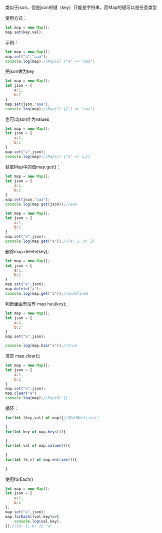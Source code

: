 类似于json，但是json的键（key）只能是字符串，而Map的键可以是任意类型

使用方式：

```js
let map = new Map();
map.set(key,val);
```

示例：

```js
let map = new Map();
map.set("a","aaa");
console.log(map);//Map(1) {"a" => "aaa"}
```

把json做为key

```js
let map = new Map();
let json = {
    a:1,
    b:2
}
map.set(json,"aaa");
console.log(map);//Map(1) {{…} => "aaa"}
```

也可以json作为values

```js
let map = new Map();
let json = {
    a:1,
    b:2
}
map.set("a",json);
console.log(map);//Map(1) {"a" => {…}}
```

获取Map中的值map.get()：

```js
let map = new Map();
let json = {
    a:1,
    b:2
}
map.set(json,"aaa");
console.log(map.get(json));//aaa

let map = new Map();
let json = {
    a:1,
    b:2
}
map.set("a",json);
console.log(map.get("a"));//{a: 1, b: 2}
```

删除map.delete(key);

```js
let map = new Map();
let json = {
    a:1,
    b:2
}
map.set("a",json);
map.delete("a");
console.log(map.get("a"));//undefined
```

判断里面有没有 map.has(key);

```js
let map = new Map();
let json = {
    a:1,
    b:2
}
map.set("a",json);

console.log(map.has("a"));//true
```

清空 map.clear();

```js
let map = new Map();
let json = {
    a:1,
    b:2
}
map.set("a",json);
map.clear("a")
console.log(map);//Map(0) {}
```

循环：

```js
for(let [key,val] of map){//默认是entries()
    
}
for(let key of map.keys()){
    
}
for(let val of map.values()){
    
}
for(let [k,v] of map.entries()){
    
}
```

使用forEach()

```js
let map = new Map();
let json = {
    a:1,
    b:2
};
map.set("a",json);
map.forEach((val,key)=>{
    console.log(val,key);
});//{a: 1, b: 2} "a"
```

